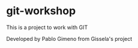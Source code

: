 # git-workshop

This is a project to work with GIT

Developed by Pablo Gimeno from Gissela's project
